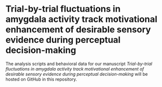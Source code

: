 # Trial-by-trial fluctuations in amygdala activity track motivational enhancement of desirable sensory evidence during perceptual decision-making

The analysis scripts and behavioral data for our manuscript _Trial-by-trial fluctuations in amygdala activity track motivational enhancement of desirable sensory evidence during perceptual decision-making_ will be hosted on GitHub in this repository.
